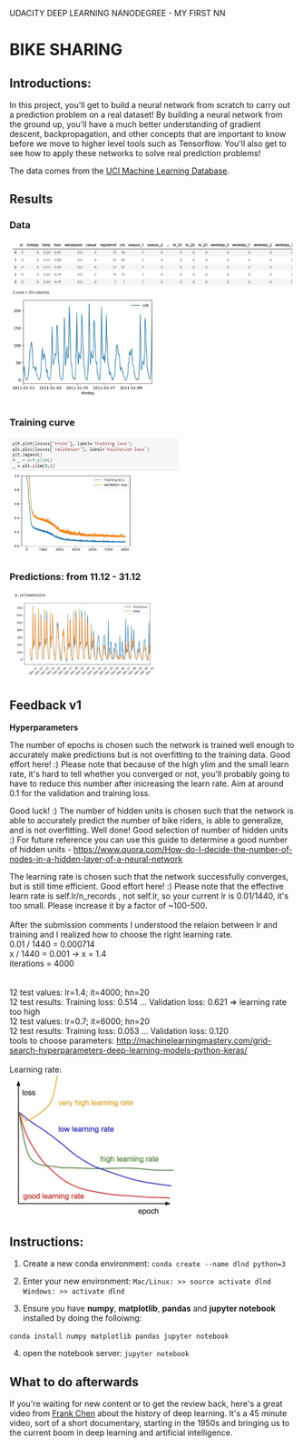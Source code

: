 UDACITY DEEP LEARNING NANODEGREE - MY FIRST NN 
# BIKE SHARING 

## Introductions: 
In this project, you'll get to build a neural network from scratch to carry out a prediction problem on a real dataset! By building a neural network from the ground up, you'll have a much better understanding of gradient descent, backpropagation, and other concepts that are important to know before we move to higher level tools such as Tensorflow. You'll also get to see how to apply these networks to solve real prediction problems!

The data comes from the [UCI Machine Learning Database](https://archive.ics.uci.edu/ml/datasets/Bike+Sharing+Dataset).

## Results 

### Data
<img src="assets/dataT.JPG" width=500px><br>
<img src="assets/data.JPG" width=300px>

### Training curve
<img src="assets/learningC.JPG" width=300px>

### Predictions: from 11.12 - 31.12 
<img src="assets/predictions.JPG" width=300px>




## Feedback v1
**Hyperparameters**

The number of epochs is chosen such the network is trained well enough to accurately make predictions but is not overfitting to the training data.
Good effort here! :)
Please note that because of the high ylim and the small learn rate, it's hard to tell whether you converged or not, you'll probably going to have to reduce this number after inicreasing the learn rate.
Aim at around 0.1 for the validation and training loss.

Good luck! :)
The number of hidden units is chosen such that the network is able to accurately predict the number of bike riders, is able to generalize, and is not overfitting.
Well done! Good selection of number of hidden units :)
For future reference you can use this guide to determine a good number of hidden units - https://www.quora.com/How-do-I-decide-the-number-of-nodes-in-a-hidden-layer-of-a-neural-network

The learning rate is chosen such that the network successfully converges, but is still time efficient.
Good effort here! :) Please note that the effective learn rate is self.lr/n_records , not self.lr, so your current lr is 0.01/1440, it's too small. Please increase it by a factor of ~100-500.<br /><br />
After the submission comments I understood the relaion between lr and training and I realized how to choose the right learning rate.<br />
0.01 / 1440 = 0.000714<br />
x / 1440 = 0.001 -> x = 1.4<br />
iterations = 4000 <br />
<br /><br />
12 test values:  lr=1.4; it=4000; hn=20   <br />
12 test results: Training loss: 0.514 ... Validation loss: 0.621 => learning rate too high<br /> 
12 test values:  lr=0.7; it=6000; hn=20   <br />
12 test results: Training loss: 0.053 ... Validation loss: 0.120<br /> 
tools to choose parameters: http://machinelearningmastery.com/grid-search-hyperparameters-deep-learning-models-python-keras/ <br>
<br/>Learning rate: <br>
<img src="assets/learningRate.JPG" width=300px>



## Instructions: 
1. Create a new conda environment: 
`conda create --name dlnd python=3 `

2. Enter your new environment:
`Mac/Linux: >> source activate dlnd `
` Windows: >> activate dlnd `

3. Ensure you have **numpy**, **matplotlib**, **pandas** and **jupyter notebook** installed by doing the folloiwng: 

`conda install numpy matplotlib pandas jupyter notebook`

4. open the notebook server: 
`jupyter notebook`


## What to do afterwards
If you're waiting for new content or to get the review back, here's a great video from [Frank Chen](https://vimeo.com/170189199) about the history of deep learning. It's a 45 minute video, sort of a short documentary, starting in the 1950s and bringing us to the current boom in deep learning and artificial intelligence.

